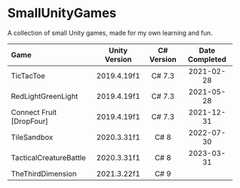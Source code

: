 # SmallUnityGames

A collection of small Unity games, made for my own learning and fun.

| Game                     | Unity Version | C# Version | Date Completed |
| :----------------------- | :-----------: | :--------: | :------------: |
| TicTacToe                |  2019.4.19f1  |   C# 7.3   |   2021-02-28   |
| RedLightGreenLight       |  2019.4.19f1  |   C# 7.3   |   2021-05-28   |
| Connect Fruit [DropFour] |  2019.4.19f1  |   C# 7.3   |   2021-12-31   |
| TileSandbox              |  2020.3.31f1  |    C# 8    |   2022-07-30   |
| TacticalCreatureBattle   |  2020.3.31f1  |    C# 8    |   2023-03-31   |
| TheThirdDimension        |  2021.3.22f1  |    C# 9    |                |
